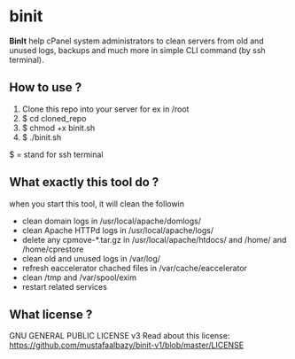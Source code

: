 # binit

**BinIt** help cPanel system administrators to clean servers from old and unused logs, backups and much more in simple CLI command (by ssh terminal).

## How to use ?

1. Clone this repo into your server for ex in /root 
2. $ cd cloned_repo
3. $ chmod +x binit.sh
3. $ ./binit.sh

$ = stand for ssh terminal


## What exactly this tool do ?
when you start this tool, it will clean the followin

* clean domain logs in /usr/local/apache/domlogs/
* clean Apache HTTPd logs in /usr/local/apache/logs/
* delete any cpmove-*.tar.gz in /usr/local/apache/htdocs/ and /home/ and /home/cprestore
* clean old and unused logs in /var/log/
* refresh eaccelerator chached files in /var/cache/eaccelerator
* clean /tmp and /var/spool/exim
* restart related services 

## What license ?
GNU GENERAL PUBLIC LICENSE v3
Read about this license: https://github.com/mustafaalbazy/binit-v1/blob/master/LICENSE